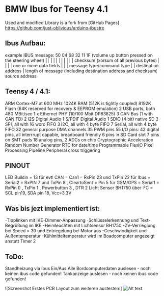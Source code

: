 # BMW Ibus for Teensy 4.1
Used and modified Library is a fork from [GitHub Pages] https://github.com/just-oblivious/arduino-ibustrx

## Ibus Aufbau:
example IBUS message:
50 04 68 32 11 1F (volume up button pressed on the steering wheel)
|  |  |  |  |  | 
|  |  |  |  |  checksum (xorsum of all previous bytes)
|  |  |  |  one or more data fields
|  |  |  message type/command type
|  |  destination address
|  length of message (including destination address and checksum)
source address 

## Teensy 4 / 4.1:
ARM Cortex-M7 at 600 MHz
1024K RAM (512K is tightly coupled)
8192K Flash (64K reserved for recovery & EEPROM emulation)
2 USB ports, both 480 MBit/sec
1 x Ethernet PHY (10/100 Mbit DP83825)
3 CAN Bus (1 with CAN FD)
2 I2S Digital Audio
1 S/PDIF Digital Audio
1 SDIO (4 bit) native SD
3 SPI, all with 16 word FIFO
3 I2C, all with 4 byte FIFO
7 Serial, all with 4 byte FIFO
32 general purpose DMA channels
35 PWM pins
55 I/O pins:
42 digital pins, all interrrupt capable, breadboard friendly
6 pins in SD Card slot
7 pins on SMT pads
18 analog pins, 2 ADCs on chip
Cryptographic Acceleration
Random Number Generator
RTC for date/time
Programmable FlexIO
Pixel Processing Pipeline
Peripheral cross triggering

## PINOUT
LED Buildin = 13
für evtl CAN =  Can1     = RxPin 23 und TxPin 22
für Ibus =      Serial2  = RxPIN 7 und TxPin 8 , CleartoSent = Pin 5
für GSM/GPS =   Serial1  = RxPin 0 , TxPin 1 , Powerbutton 3 , DTR 2
Licht Sensor BH1750 über I²C = SCL pin19, SDA pin 18, Vcc=3.3V


## Was bis jezt implementiert ist:
-Tipplinken mit IKE-Dimmer-Anpassung
-Schlüsselerkennung und Text-Begrüßung im IKE
-Heimleuchten mit Lichtsensor BH1750
-ZV-Verrieglung bei Speed > 30 und Entriegelung bei Motor aus
-Geschwindigkeit und Außentemperatur
-Kühlmitteltemperatur wird im Boadcomputer angezeigt anstatt Timer 2



## ToDo:
Standheizung via ibus Ein/Aus
Alle Bordcomputerdaten auslesen - noch keinen ibus code gefunden!
Tankanzeige auslesen - noch keinen ibus code gefunden!


![Screenshot Erstes PCB Layout zum weiteren austesten:]
![Alt text](/main/Pics/TOP_Side_02.png )